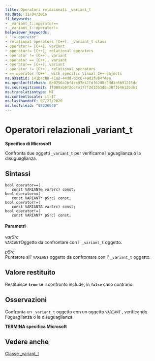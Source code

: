 ```yaml
---
title: Operatori relazionali _variant_t
ms.date: 11/04/2016
f1_keywords:
- _variant_t::operator==
- _variant_t::operator!=
helpviewer_keywords:
- '!= operator'
- relational operators [C++], _variant_t class
- operator!= [C++], variant
- operator!= [C++], relational operators
- operator != [C++], variant
- operator == [C++], variant
- operator== [C++], variant
- operator != [C++], relational operators
- == operator [C++], with specific Visual C++ objects
ms.assetid: 141bacb8-41a2-44dd-b3c0-4ad1f884f4ea
ms.openlocfilehash: 6e0296a2bf4ce97e41fdf6208c3dd1c6b91215dc
ms.sourcegitcommit: 1f009ab0f2cc4a177f2d1353d5a38f164612bdb1
ms.translationtype: MT
ms.contentlocale: it-IT
ms.lasthandoff: 07/27/2020
ms.locfileid: "87226940"
---
```

# <a name="_variant_t-relational-operators"></a>Operatori relazionali _variant_t

**Specifico di Microsoft**

Confronta due oggetti `_variant_t` per verificarne l'uguaglianza o la disuguaglianza.

## <a name="syntax"></a>Sintassi

```
bool operator==(
   const VARIANT& varSrc) const;
bool operator==(
   const VARIANT* pSrc) const;
bool operator!=(
   const VARIANT& varSrc) const;
bool operator!=(
   const VARIANT* pSrc) const;
```

#### <a name="parameters"></a>Parametri

*varSrc*<br/>
`VARIANT`Oggetto da confrontare con l' `_variant_t` oggetto.

*pSrc*<br/>
Puntatore all' `VARIANT` oggetto da confrontare con l' `_variant_t` oggetto.

## <a name="return-value"></a>Valore restituito

Restituisce **`true`** se il confronto include, in **`false`** caso contrario.

## <a name="remarks"></a>Osservazioni

Confronta un `_variant_t` oggetto con un oggetto `VARIANT` , verificando l'uguaglianza o la disuguaglianza.

**TERMINA specifica Microsoft**

## <a name="see-also"></a>Vedere anche

[Classe _variant_t](../cpp/variant-t-class.md)
